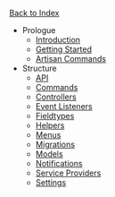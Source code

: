<a href="/" class="rounded-full bg-charcoal-darker text-charcoal-lighter text-center text-sm font-bold hover:text-charcoal-lightest w-full px-4 py-1 block">Back to Index</a>

- Prologue
    - [Introduction](/module-development/introduction)
    - [Getting Started](/module-development/getting-started)
    - [Artisan Commands](/module-development/artisan-commands)
- Structure
    - [API](/module-development/api)
    - [Commands](/module-development/commands)
    - [Controllers](/module-development/controllers)
    - [Event Listeners](/module-development/event-listeners)
    - [Fieldtypes](/module-development/fieldtypes)
    - [Helpers](/module-development/helpers)
    - [Menus](/module-development/menus)
    - [Migrations](/module-development/migrations)
    - [Models](/module-development/models)
    - [Notifications](/module-development/notifications)
    - [Service Providers](/module-development/service-providers)
    - [Settings](/module-development/settings)
